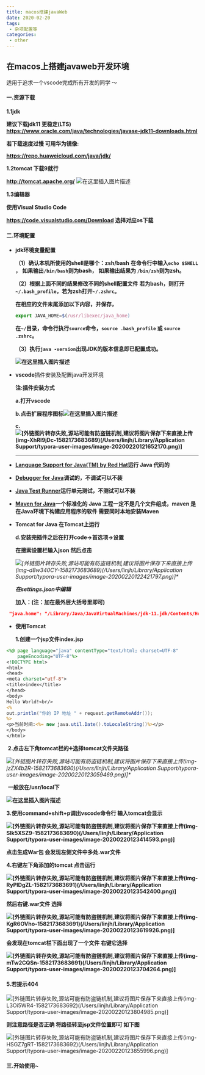 ```yaml
---
title: macos搭建javaWeb
date: 2020-02-20
tags:
 - 杂项配置等   
categories: 
 - other
---
```


## 在macos上搭建javaweb开发环境

适用于追求一个vscode完成所有开发的同学 ～

<!-- more -->


#### 一.资源下载

**1.1jdk**

**建议下载jdk11 更稳定(LTS) https://www.oracle.com/java/technologies/javase-jdk11-downloads.html**

**若下载速度过慢 可用华为镜像:**

**https://repo.huaweicloud.com/java/jdk/**

**1.2tomcat 下载9就行**

**http://tomcat.apache.org/** 
![在这里插入图片描述](https://img-blog.csdnimg.cn/20200220124208628.png?x-oss-process=image/watermark,type_ZmFuZ3poZW5naGVpdGk,shadow_10,text_aHR0cHM6Ly9ibG9nLmNzZG4ubmV0L3FxXzI0MjcwMTA5,size_16,color_FFFFFF,t_70)

**1.3编辑器**

**使用Visual Studio Code**

**https://code.visualstudio.com/Download 选择对应os下载**



#### **二**.**环境配置**

- **jdk环境变量配置**

  **（1）确认本机所使用的shell是哪个：zsh/bash**
   **在命令行中输入`echo $SHELL` ，**
   **如果输出`/bin/bash`则为bash，**
   **如果输出结果为 `/bin/zsh`则为zsh。**

  **（2）根据上面不同的结果修改不同的shell配置文件**
   **若为bash，则打开 `~/.bash_profile`，若为zsh打开`~/.zshrc`。**

  **在相应的文件末尾添加以下内容，并保存，**

  ```jsx
  export JAVA_HOME=$(/usr/libexec/java_home)
  ```

  **在`~/`目录，命令行执行`source`命令，`source .bash_profile` 或 `source .zshrc`。**

  **（3）执行`java -version`出现JDK的版本信息即已配置成功。**

  **![在这里插入图片描述](https://img-blog.csdnimg.cn/2020022012430249.png?x-oss-process=image/watermark,type_ZmFuZ3poZW5naGVpdGk,shadow_10,text_aHR0cHM6Ly9ibG9nLmNzZG4ubmV0L3FxXzI0MjcwMTA5,size_16,color_FFFFFF,t_70)**

- **vscode**插件安装及配置java开发环境

  **注:插件安装方式**

  **a.打开vscode**

  **b.点击扩展程序图标![在这里插入图片描述](https://img-blog.csdnimg.cn/20200220124317782.png)**

  **c.![\[外链图片转存失败,源站可能有防盗链机制,建议将图片保存下来直接上传(img-XhRI9jDc-1582173683689)(/Users/linjh/Library/Application Support/typora-user-images/image-20200220121652170.png)\]](https://img-blog.csdnimg.cn/20200220124344128.png?x-oss-process=image/watermark,type_ZmFuZ3poZW5naGVpdGk,shadow_10,text_aHR0cHM6Ly9ibG9nLmNzZG4ubmV0L3FxXzI0MjcwMTA5,size_16,color_FFFFFF,t_70)**

  


  ****

- **[Language Support for Java(TM) by Red Hat](https://link.zhihu.com/?target=https%3A//marketplace.visualstudio.com/items%3FitemName%3Dredhat.java)运行 Java 代码的**

- **[Debugger for Java](https://link.zhihu.com/?target=https%3A//marketplace.visualstudio.com/items%3FitemName%3Dvscjava.vscode-java-debug)调试的，不调试可以不装**

- **[Java Test Runner](https://link.zhihu.com/?target=https%3A//marketplace.visualstudio.com/items%3FitemName%3Dvscjava.vscode-java-test)运行单元测试，不测试可以不装**

- **[Maven for Java](https://link.zhihu.com/?target=https%3A//marketplace.visualstudio.com/items%3FitemName%3Dvscjava.vscode-maven)一个标准化的 Java 工程一定不是几个文件组成，maven 是在Java环境下构建应用程序的软件 需要同时本地安装Maven**

- **Tomcat for Java 在Tomcat上运行**

  **d.安装完插件之后在打开code->首选项->设置**

  **在搜索设置栏输入json 然后点击**

  *![\[外链图片转存失败,源站可能有防盗链机制,建议将图片保存下来直接上传(img-d8w340CY-1582173683689)(/Users/linjh/Library/Application Support/typora-user-images/image-20200220122421797.png)\]*](https://img-blog.csdnimg.cn/20200220124430297.png?x-oss-process=image/watermark,type_ZmFuZ3poZW5naGVpdGk,shadow_10,text_aHR0cHM6Ly9ibG9nLmNzZG4ubmV0L3FxXzI0MjcwMTA5,size_16,color_FFFFFF,t_70)*

  ***在settings.json中编辑***

  **加入：(注：加在最外层大括号里即可)**

```json
 "java.home": "/Library/Java/JavaVirtualMachines/jdk-11.jdk/Contents/Home",
```

- **使用Tomcat**

  **1.创建一个jsp文件index.jsp**

```jsp
<%@ page language="java" contentType="text/html; charset=UTF-8"
    pageEncoding="UTF-8"%>
<!DOCTYPE html>
<html>
<head>
<meta charset="utf-8">
<title>index</title>
</head>
<body>
Hello World!<br/>
<%
out.println("你的 IP 地址 " + request.getRemoteAddr());
%>
<p>当前时间:<%= new java.util.Date().toLocaleString()%></p>
</body>
</html>
```

​	**2.点击左下角tomcat栏的➕选择tomcat文件夹路径**

*![\[外链图片转存失败,源站可能有防盗链机制,建议将图片保存下来直接上传(img-jzZX4b2R-1582173683690)(/Users/linjh/Library/Application Support/typora-user-images/image-20200220123059469.png)\]*](https://img-blog.csdnimg.cn/2020022012445447.png)*

​	**一般放在/usr/local下**

**![在这里插入图片描述](https://img-blog.csdnimg.cn/20200220124520555.png?x-oss-process=image/watermark,type_ZmFuZ3poZW5naGVpdGk,shadow_10,text_aHR0cHM6Ly9ibG9nLmNzZG4ubmV0L3FxXzI0MjcwMTA5,size_16,color_FFFFFF,t_70)**

**3.使用command+shift+p调出vscode命令行 输入tomcat会显示**

**![\[外链图片转存失败,源站可能有防盗链机制,建议将图片保存下来直接上传(img-SIk5XSZ9-1582173683690)(/Users/linjh/Library/Application Support/typora-user-images/image-20200220123414593.png)\]](https://img-blog.csdnimg.cn/20200220124538505.png?x-oss-process=image/watermark,type_ZmFuZ3poZW5naGVpdGk,shadow_10,text_aHR0cHM6Ly9ibG9nLmNzZG4ubmV0L3FxXzI0MjcwMTA5,size_16,color_FFFFFF,t_70)**

**点击生成War包 会发现左侧文件中多处.war文件**

**4.右键左下角添加的tomcat 点击运行**

**![\[外链图片转存失败,源站可能有防盗链机制,建议将图片保存下来直接上传(img-RyPlDgZL-1582173683691)(/Users/linjh/Library/Application Support/typora-user-images/image-20200220123542400.png)\]](https://img-blog.csdnimg.cn/20200220124554838.png?x-oss-process=image/watermark,type_ZmFuZ3poZW5naGVpdGk,shadow_10,text_aHR0cHM6Ly9ibG9nLmNzZG4ubmV0L3FxXzI0MjcwMTA5,size_16,color_FFFFFF,t_70)**

**然后右键.war文件 选择**

**![\[外链图片转存失败,源站可能有防盗链机制,建议将图片保存下来直接上传(img-KgR6OVho-1582173683691)(/Users/linjh/Library/Application Support/typora-user-images/image-20200220123619926.png)\]](https://img-blog.csdnimg.cn/20200220124614152.png?x-oss-process=image/watermark,type_ZmFuZ3poZW5naGVpdGk,shadow_10,text_aHR0cHM6Ly9ibG9nLmNzZG4ubmV0L3FxXzI0MjcwMTA5,size_16,color_FFFFFF,t_70)**

**会发现在tomcat栏下面出现了一个文件 右键它选择**

**![\[外链图片转存失败,源站可能有防盗链机制,建议将图片保存下来直接上传(img-mTw2CQSn-1582173683691)(/Users/linjh/Library/Application Support/typora-user-images/image-20200220123704264.png)\]](https://img-blog.csdnimg.cn/20200220124638308.png?x-oss-process=image/watermark,type_ZmFuZ3poZW5naGVpdGk,shadow_10,text_aHR0cHM6Ly9ibG9nLmNzZG4ubmV0L3FxXzI0MjcwMTA5,size_16,color_FFFFFF,t_70)**

#### **5**.若提示404

![\[外链图片转存失败,源站可能有防盗链机制,建议将图片保存下来直接上传(img-L3Oi5WR4-1582173683692)(/Users/linjh/Library/Application Support/typora-user-images/image-20200220123804985.png)\]](https://img-blog.csdnimg.cn/20200220124653661.png?x-oss-process=image/watermark,type_ZmFuZ3poZW5naGVpdGk,shadow_10,text_aHR0cHM6Ly9ibG9nLmNzZG4ubmV0L3FxXzI0MjcwMTA5,size_16,color_FFFFFF,t_70)

**则注意路径是否正确 将路径转至jsp文件位置即可 如下图**

![\[外链图片转存失败,源站可能有防盗链机制,建议将图片保存下来直接上传(img-HSGZ7gRT-1582173683692)(/Users/linjh/Library/Application Support/typora-user-images/image-20200220123855996.png)\]](https://img-blog.csdnimg.cn/20200220124705696.png?x-oss-process=image/watermark,type_ZmFuZ3poZW5naGVpdGk,shadow_10,text_aHR0cHM6Ly9ibG9nLmNzZG4ubmV0L3FxXzI0MjcwMTA5,size_16,color_FFFFFF,t_70)

#### 三.开始使用~